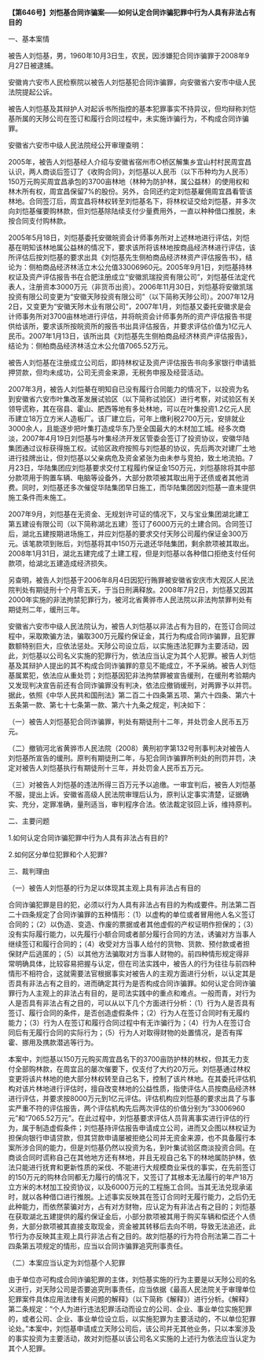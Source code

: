 **【第646号】刘恺基合同诈骗案——如何认定合同诈骗犯罪中行为人具有非法占有目的**

一、基本案情

被告人刘恺基，男，1960年10月3日生，农民，因涉嫌犯合同诈骗罪于2008年9月27日被逮捕。

安徽肯六安市人民检察院以被告人刘恺基犯合同诈骗罪，向安徽省六安市中级人民法院提起公诉。

被告人刘恺基及其辩护人对起诉书所指控的基本犯罪事实不持异议，但均辩称刘恺基所属的天陟公司在签订和履行合同过程中，未实施诈骗行为，不构成合同诈骗罪。

安徽省六安市中级人民法院经公开审理查明：

2005年，被告人刘恺基经人介绍与安徽省宿州市○桥区解集乡宜山村村民周宜昌认识，两人商谈后签订了《收购合同》，刘恺基以人民币（以下币种均为人民币）150万元购买周宜昌承包的3700亩林地（林种为防护林，属公益林）的使用权和林木所有权，周宜昌保留7%的股份。另外，合同还约定刘恺基雇佣周宜昌看管该林地。合同签汀后，周宜昌将林权转至刘恺基名下，将林权证交给刘恺基，并多次向刘恺基催要购林款，但刘恺基除陆续支付少量费用外，一直以种种借口推脱，未按合同支付购林款。

2005年5月18日，刘恺基委托安徽皖资会计师事务所对上述林地进行评估，刘恺基在明知该林地属公益林的情况下，要求该所将该林地按商品经济林进行评估，该所评估后按刘恺基的要求出具《刘恺基先生侧柏商品经济林资产评估报告书》，结论为：侧柏商品经济林活立木公允值33006960元。2005年9月1日，刘恺基持林权证及资产评估报告书在合肥注册成立“安徽凯瑞投资有限公司”，刘恺基任法定代表人，注册资本3000万元（非货币出资）。2006年11月30日，刘恺基将安徽凯瑞投资有限公司变更为“安徽天陟投资有限公司”（以下简称天陟公司）。2007年12月2日，又变更为“安徽天陟木业有限公司”，2007年1月，刘恺基又委托安徽求是会计师事务所对3700亩林地进行评估，并将皖资会计师事务所的资产评估报告书提供给该所，要求该所按皖资所的报告书出具评估报告，并要求评估价值为1亿元人民币。2007年1月13日，该所出具《刘恺基先生侧柏商品经济林资产评估报告》，结论为：侧柏商品经济林活立木公允值7065.52万元。

被告人刘恺基在注册成立公司后，即持林权证及资产评估报告书向多家银行申请抵押贷款，但均未成功，公司无资金来源，无税务申报及经营活动。

2007年3月，被告人刘恺綦在明知自已没有履行合同能力的情况下，以投资为名到安徽省六安市叶集改革发展试验区（以下简称试验区）进行考察，对试验区有关领导谎称，其在宿县、霍山、肥西等地有多处林地，可以在叶集投资1.2亿元人民币建立18万立方米人造板厂。该厂建立后，可年上缴利税2700万元，安排就业3000余人，且能逐步把叶集打造成华东乃至全国最大的木材加工城。经多次商淡，2007年4月19日刘恺基与叶集经济开发区管委会签订了投资协议，安徽华陆集团通过议标获得施工权。试验区政府按照与刘恺基的协议，先后两次对建厂土地进行挂牌出让，但刘恺基以父亲病危及资金紧张为由未参与竞拍，致土地流拍。7月23日，华陆集团应刘恺基要求交付工程履约保证金150万元，刘恺基除将其中部分款项用于购置车辆、电脑等设备外，大部分款项被其取出用于还债或者其他消费。同时，刘恺基还多次催促华陆集团早日施工，而华陆集团因刘恺基一直未提供施工条件而未施工。

2007年9月，刘恺基在无资金、无规划许可证的情况下，又与宝业集团湖北建工第五建设有限公司（以下简称湖北五建）签订了6000万元的土建合同。合同签订后，湖北五建按期进场施工，并应刘恺基的要求交付天陟公司履约保证金300万元。该笔款项到账后，刘恺基将其中150万元退还华陆集团，剩余款项被其取出。2008年1月31日，湖北五建完成了土建工程，但是刘恺基以各种借口拒绝支付任何款项，给湖北五建造成经济损失。

另查明，被告人刘恺基于2006年8月4日因犯行贿罪被安徽省安庆市大观区人民法院判处有期徒刑十个月零五天，于当日刑满释放。2008年7月2日，刘恺基又因其2000年实施的非法拘禁犯罪行为，被河北省黄骅市人民法院以非法拘禁罪判处有期徒刑二年，缓刑三年。

安徽省六安市中级人民法院认为，被告人刘恺基以非法占有为目的，在签订合同过程中，采取欺骗方法，骗取300万元履约保证金，其行为构成合同诈骗罪，且犯罪数额特别巨大，应依法惩处。天陟公司设立后，以实施违法犯罪为主要活动，因此，刘恺基以公司名义实施的犯罪行为，依法应当认定为其个人犯罪。被告人刘恺基及其辩护人提出的其不构成合同诈骗罪的意见不能成立，不予采纳。被告人刘恺基属累犯，依法应从重处罚；刘恺基因犯非法拘禁罪被宣告缓刑，在缓刑考验期内又发现判决宣告前还有合同诈骗罪没有判决，依法应撤销缓刑，对两罪予以并罚。据此，依照《中华人民共和国刑法》第二百二十四条第五项、第六十四条、第六十五条第一款、第七十七条第一款、第六十九条之规定，判决如下：

（一）被告人刘恺基犯合同诈骗罪，判处有期徒刑十二年，并处罚金人民币五万元。

（二）撤销河北省黄骅市人民法院（2008）黄刑初字第132号刑事判决对被告人刘恺基所宣告的缓刑。原判有期徒刑二年，与犯合同诈骗罪所判处的刑罚并罚，决定对被告人刘恺基执行有期徒刑十三年，并处罚金人民币五万元。

（三）对被告人刘恺基的违法所得三百万元予以追缴。一审宜判后，被告人刘恺基不服，提出上诉。安徽省高级人民法院审理后认为，原判认定事实清楚，证据确实、充分，定罪准确，量刑适当，审判程序合法。依法裁定驳回上诉，维持原判。

二、主要问题

1.如何认定合同诈骗犯罪中行为人具有非法占有目的?

2.如何区分单位犯罪和个人犯罪?

三、裁判理由

（一）被告人刘恺基的行为足以体现其主观上具有非法占有目的

合同诈骗犯罪是目的犯，必须以行为人具有非法占有目的为构成要件。刑法第二百二十四条规定了合同诈骗罪的五种情形：（1）以虚构的单位或者冒用他人名义签订合同的；（2）以伪造、变造、作废的票据或者其他虚假的产权证明作担保的；（3）没有实际履行能力，以先履行小额合同或者部分履行合同的方法，诱骗对方当事人继续签订和履行合同的；（4）收受对方当事人给付的货物、货款、预付款或者担保财产后逃匿的；（5）以其他方法骗取对方当事人财物的。前四种情形规定得非常明确具体，比较容易把握与认定，但在司法实践中，被告人的行为往往与前四种情形不相符合，这就需要法官根据事实对被告人的主观方面进行分析，以认定其是否具有非法占有之目的，进而确定其行为是否构成合同诈骗罪。如何认定合同诈骗罪行为人主观上的非法占有目的，是司法实践中的重点和难点。一般而青，对行为人是否具有非法占有之目的，可以从以下几个方面进行分析：（1）行为人是否具有签订、履行合同的条件，是否创造虚假条件；（2）行为人在签订合同时有无履约能力；（3）行为人在签订和履行合同过程中有无诈骗行为；（4）行为人在签订合同后有无履行合同的实际行为；（5）行为人对取得财物的处置情况，是否有挥霍、挪用及携款潜逃等行为。

本案中，刘恺基以150万元购买周宜昌名下的3700亩防护林的林权，但其无力支付全部购林款，在周宜吕的屡次催要下，仅支付了大约20万元。刘恺基通过林权变更将该片林地的绝大部分林权转至自己名下，控制了该片林地。在其委托评估机构对该片林地进行评估时，擅自改变林地的公益性质，指使评估人员按商品经济林进行评估，并要求按8000万元到1亿元评估。评估机构应刘恺基的要求出具了与事实严重不符的评估报告，两个评估机构先后两次评估的价值分别为“33006960元”和“7065.52万元”。在此过程中，刘恺基要求评估人员背离事实进行评估的行为，属于制造虚假条件；刘恺基持评估报告申请成立公司，进而又企图以林权证为担保向银行申请贷款，但其贷款申请屡被拒绝公司并无资金来源，也不具备履行本案所涉合同的能力，但是刘恺基仍然以投资为名，到叶集试验区商淡投资合同。在商谈合同时谎称自己在其他地方还有林地，并且无视自己名下的林地属防护林，依法只能进行抚育和更新性质的采伐、不能进行大规模商业采伐的事实，在先前签订的150万元的购林合同都无力履行的情况下，又签订了其根本无法履行的年产18万立方米的木材加工投资协议，以及6000万元的工程施工合同。当其无法兑现承诺时，就以各种借口进行推脱。上述事实反映其在签订合同时无履行能力，之后仍无此种能力，而依然蒙骗对方，占有对方财物，应认定为有非法占有之目的；刘恺基在获取湖北五建提供的履约保证金后，小部分款项被其用于购买车辆和偿还个人债务，大部分款项被其直接支取现金，资金被其转移后去向不明，导致无法追还，此节行为亦反映其主观上具行非法占有之目的。故刘恺基的行为符合刑法第二百二十四条第五项规定的情形，应当以合同诈骗罪追究刑事责任。

（二）本案应当认定为刘恺基个人犯罪

由于单位亦可构成合同诈骗犯罪的主体，刘恺基实施的行为主要是以天陟公司的名义进行，对天陟公司是否要追究刑事责任，应当依据《最高人民法院关于审理单位犯罪案件具体应用法律有关问题的解释》（以下简称《解释》）进行分析。《解释》第二条规定：“个人为进行违法犯罪活动而设立的公司、企业、事业单位实施犯罪的，或者公司、企业、事业单位设立后，以实施犯罪为主要活动的，不以单位犯罪论处。”本案中，刘恺基申请成立天陟公司后，该公司并无其他业务，只以本案涉及的事实投资为主要活动，故对刘恺基以该公司名义实施的上述行为依法应当认定为其个人犯罪。